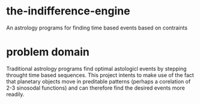 # the-indifference-engine
An astrology programs for finding time based events based on contraints

# problem domain
Traditional astrology programs find optimal astologicl events by stepping throught time based sequences.
This project intents to make use of the fact that planetary objects move in preditable patterns (perhaps a corelation of 2-3 sinosodal functions) and can therefore find the desired events more readily.

